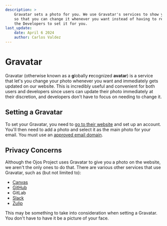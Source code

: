 ```yaml
---
description: >
    Gravatar sets a photo for you. We use Gravatar's services to show your photo
    so that you can change it whenever you want instead of having to rely on
    the Developers to set it for you.
last_update:
    date: April 6 2024
    author: Carlos Valdez
---
```

# Gravatar

Gravatar (otherwise known as a **g**lobally **r**ecognized **avatar**) is a
service that let's you change your photo whenever you want and immediately gets
updated on our website. This is incredibly useful and convenient for both users
and developers since users can update their photo immediately at their
discretion, and developers don't have to focus on needing to change it.

## Setting a Gravatar

To set your Gravatar, you need to [go to their website](https://gravatar.com/)
and set up an account. You'll then need to add a photo and select it as the main
photo for your email. You must use an
[approved email domain](/url/getting-started#send-us-your-email).

## Privacy Concerns

Although the Ojos Project uses Gravatar to give you a photo on the website, we
aren't the only ones to do that. There are various other services that use
Gravatar, such as (but not limited to):

- [Canvas](https://community.canvaslms.com/t5/Student-Guide/How-do-I-add-a-profile-picture-in-my-user-account-as-a-student/ta-p/518#from_gravatar)
- [GitHub](https://docs.github.com/en/account-and-profile/setting-up-and-managing-your-github-profile/customizing-your-profile/personalizing-your-profile#changing-your-profile-picture)
- GitLab
- [Slack](https://slack.com/help/articles/115005506003-Upload-a-profile-photo)
- [Zulip](https://zulip.com/help/change-your-profile-picture)

This may be something to take into consideration when setting a Gravatar. You
don't have to have it be a picture of your face.

